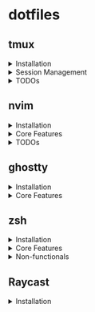 # dotfiles

## tmux

<details>
<summary>Installation</summary>

1. Install tmux
2. Install tmux package manager (`tpm`) from https://github.com/tmux-plugins/tpm
3. Install `sesh` (using brew) and set up its own config using symlink (`ln -s /path/to/dotfiles/sesh ~/.config/sesh`)
</details>

<details>

<summary>Session Management</summary>

- `<C-a>` (Ctrl-a) in zsh - open sesh session manager and jump into selected session
- `<leader>a` (Ctrl-a + a) in tmux - open sesh session manager to switch sessions

<summary>Core Features</summary>

- <C-h/j/k/l> pane navigation in tmux & nvim
- <C-a> leader for tmux
- <C-a>F for tmux fzf (session management)
- <C-a>- split horizontally
- <C-a>\ split vertically
- <C-a>x kill pane
- <C-a>z zoom pane (default)
- <C-a>h/j/k/l resize current pane (repeatable)
- <C-a>Escpae - enter copy mode, q to exit, v to start selection, y to copy (vi mode enabled)

</details>

<details>
<summary>TODOs</summary>

- [x] easier keymap for creating and deleting splits
- [ ] session management and navigation
- [ ] omerxx/tmux-sessionx

</details>

## nvim

<details>
<summary>Installation</summary>

- create a symlink between default nvim config (e.g., `~/.config/nvim`) and this repo's nvim config:

```bash
ln -s ~/path/to/dotfiles/nvim ~/.config/nvim
```

Note: we are using symlink (instead of bootstrapping like other tools here) for nvim specifically
because of tools like lazy.nvim that will create a lazy-lock.json file in the nvim config directory.

</details>

<details>
<summary>Core Features</summary>

<details>
<summary>General</summary>

- <space> leader for nvim
- autoread

- Copilot:
  - italic with distinct subtle color
  - using option key for managing suggestions:
  - opt-y : accept suggestion
  - opt-l : accept word
  - opt-n : dismiss suggestion
  - opt-j : next suggestion
  - opt-k : previous suggestion
  - Commands:
    - `:CopilotDisable` - disable Copilot and Sidekick NES
    - `:CopilotEnable` - enable Copilot and Sidekick NES

</details>

<details>
<summary>Language Support (LSPs, formatters, linters)</summary>

Using the "old" nvim-lspconfig lsp setup

- python - pyright, ruff
- dotnet - roslyn

- lua - lua_ls, stylua
- json - jsonls, jsonlint
- yaml - yamlls, yamllint
- markdown - markdownlint

</details>

<details>
<summary>Navigation & Search</summary>

- <leader>e/E - toggle file explorer / open current file in explorer (mini.files). edit as buffer, use `=` to save changes
- <leader>s - telescope find
- <C-j/k> - for up/down in pickers (telescope/cmp)
- s - search using flash
- S - treesitter highlight search using flash

</details>

<details>
<summary>Completions</summary>

- <M-j/k> - switch between copilot suggestions
- <M-l> - accept copilot next word
- <M-y/n> - accept/dismiss copilot suggestion
- K - show LSP hover (click again for focus)
- <leader>k - show diagnostics hover (click again for focus)

</details>

<details>
<summary>Search</summary>


</details>

</details>

<details>
<summary>TODOs</summary>

- [ ] `n .` and then opening a project with the dashboard, should also make telescope search this
      dir (e.g., cd into that dir?)
- [ ] consider telescope-file-browser as alternative to mini.files:
      https://github.com/nvim-telescope/telescope-file-browser.nvim
- [ ] jumplist to navigate between files
- [ ] obsidian.nvim + github integration to a private repo
- [ ] flash.nvim for navigation
- [ ] surround.nvim for surrounding text objects
- [ ] quicklist (understand more deeply and use)?
- [ ] vim tips from https://vim.fandom.com/wiki/Replace_a_word_with_yanked_text

</details>

## ghostty

<details>
<summary>Installation</summary>

in your ghostty config file (usually `~/.config/ghostty/config`), have only the following line:

```ini
config-file = "/absolute/path/to/this/file"
```

</details>

<details>
<summary>Core Features</summary>

- setup for macost (option as alt)
- theme catppuccin
- font fira code
- cmd + 0 - reset zoom
- cmd + =/- - zoom in/out

</details>

## zsh

<details>
<summary>Installation</summary>

- in your `~/.zshrc` file, have only the following line:

```zsh
source `~/path/to/dotfiles/zsh/oribi.zsh`
```

- run `zsh setup.zsh

</details>

<details>
<summary>Core Features</summary>

- Fuzzy search on completions (press `Tab` to search)
- Ctrl-r - Search history
- Ctrl-t - Search files
- z - fuzzy jump to directory using zoxide
- zi - Search and jump to directory

- fc - fix command (edit, wq, auto run)

- direnv - load .envrc files automatically in directories

- sesh - tmux session management (outside tmux)

## yazi

<details>
<summary>Installation</summary>

- in your `~/.zshrc` file, add the following line:

```zsh
export PATH="~/path/to/dotfiles/yazi/"
```

</details>

<details>
<summary>Default Configurations</summary>

- showing dotfiles by default
- `g` shortcuts

</details>
</details>

<details>
<summary>Non-functionals</summary>

- Super fast loading (lazy loading what's possible)
- Lightweight prompt theme (with git support)
- Auto-suggestions
- Syntax hightlighting

</details>

## Raycast

<details>

<summary>Installation</summary>

- Install Raycast from https://raycast.com/
- Add the script directory to `~/path/to/dotfiles/raycast/scripts` in Raycast preferences

</details>
